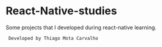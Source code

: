 # React-Native-studies

Some projects that I developed during react-native learning.

     Developed by Thiago Mota Carvalho

